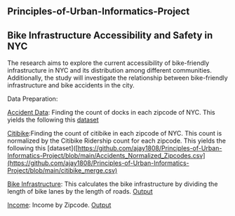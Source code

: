 ## Principles-of-Urban-Informatics-Project

## Bike Infrastructure Accessibility and Safety in NYC

The research aims to explore the current accessibility of bike-friendly infrastructure in NYC and its distribution among different communities. Additionally, the study will investigate the relationship between bike-friendly infrastructure and bike accidents in the city.

Data Preparation:

[Accident Data](https://github.com/ajay1808/Principles-of-Urban-Informatics-Project/blob/main/Accident%20Data%20Prep.ipynb): Finding the count of docks in each zipcode of NYC. This yields the following this [dataset](https://github.com/ajay1808/Principles-of-Urban-Informatics-Project/blob/main/Accidents_Normalized_Zipcodes.csv)

[Citibike](https://github.com/ajay1808/Principles-of-Urban-Informatics-Project/blob/main/Citibike_Infrastructure.ipynb):Finding the count of citibike in each zipcode of NYC. This count is normalized by the Citibike Ridership count for each zipcode. This yields the following this [dataset]([https://github.com/ajay1808/Principles-of-Urban-Informatics-Project/blob/main/Accidents_Normalized_Zipcodes.csv](https://github.com/ajay1808/Principles-of-Urban-Informatics-Project/blob/main/citibike_merge.csv)

[Bike Infrastructure](https://github.com/ajay1808/Principles-of-Urban-Informatics-Project/blob/main/NYC%20Bike%20Infrastructure%20Density.ipynb): This calculates the bike infrastructure by dividing the length of bike lanes by the length of roads. [Output](https://github.com/ajay1808/Principles-of-Urban-Informatics-Project/blob/main/Bike%20Infrastructure%20Density.csv)

[Income](https://github.com/ajay1808/Principles-of-Urban-Informatics-Project/blob/main/Zipcode_NYC_prep.ipynb): Income by Zipcode. [Output](https://github.com/ajay1808/Principles-of-Urban-Informatics-Project/blob/main/NYC_Income.csv)

